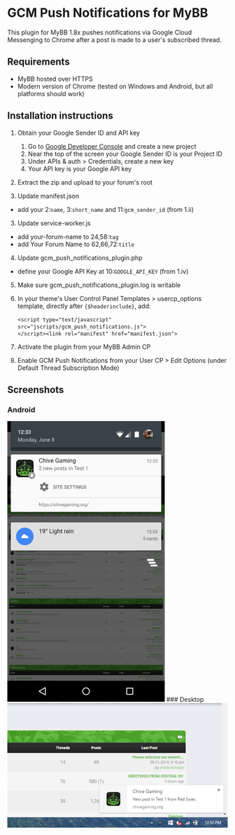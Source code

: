 # GCM Push Notifications for MyBB
This plugin for MyBB 1.8x pushes notifications via Google Cloud Messenging to Chrome after a post is made to a user's subscribed thread.

## Requirements
- MyBB hosted over HTTPS
- Modern version of Chrome (tested on Windows and Android, but all platforms should work)

## Installation instructions

 1. Obtain your Google Sender ID and API key
    1. Go to [Google Developer Console](https://console.developers.google.com/) and create a new project
    2. Near the top of the screen your Google Sender ID is your Project ID
    3. Under APIs & auth > Credentials, create a new key
    4. Your API key is your Google API key

 1. Extract the zip and upload to your forum's root

 2. Update manifest.json
   - add your 2:`name`, 3:`short_name` and 11:`gcm_sender_id` (from 1.ii)

 3. Update service-worker.js
   - add your-forum-name to 24,58:`tag`
   - add Your Forum Name to 62,66,72:`title`

 4. Update gcm_push_notifications_plugin.php
   - define your Google API Key at 10:`GOOGLE_API_KEY` (from 1.iv)

 5. Make sure gcm_push_notifications_plugin.log is writable

 6. In your theme's User Control Panel Templates > usercp_options template, directly after `{$headerinclude}`, add: 
    ```
    <script type="text/javascript" src="jscripts/gcm_push_notifications.js">
    </script><link rel="manifest" href="manifest.json">
    ```

 7. Activate the plugin from your MyBB Admin CP

 8. Enable GCM Push Notifications from your User CP > Edit Options (under Default Thread Subscription Mode)

## Screenshots
### Android
<img src=assets/i/android.png width=360 height=640 />
### Desktop
<img src=assets/i/desktop.png />
